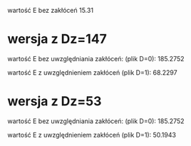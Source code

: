 wartość E bez zakłóceń 15.31


# wersja z Dz=147

wartość E bez uwzględniania zakłóceń: (plik D=0): 185.2752

wartość E z uwzględnieniem zakłóceń (plik D=1): 68.2297



# wersja z Dz=53

wartość E bez uwzględniania zakłóceń: (plik D=0): 185.2752

wartość E z uwzględnieniem zakłóceń (plik D=1): 50.1943